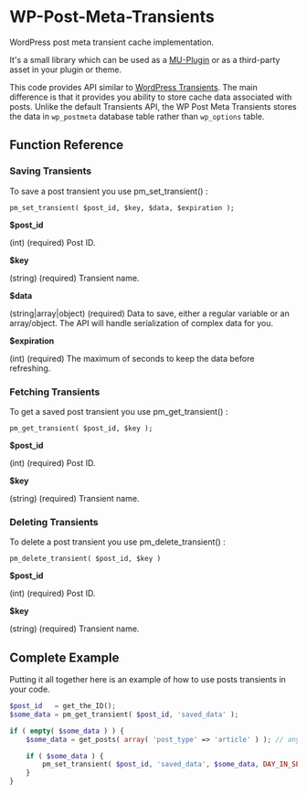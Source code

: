 # WP-Post-Meta-Transients
WordPress post meta transient cache implementation.

It's a small library which can be used as a [MU-Plugin](https://codex.wordpress.org/Must_Use_Plugins) or as a third-party asset in your plugin or theme.

This code provides API similar to [WordPress Transients](https://codex.wordpress.org/Transients_API). The main difference is that it provides you ability to store cache data associated with posts.
Unlike the default Transients API, the WP Post Meta Transients stores the data in `wp_postmeta` database table rather than `wp_options` table.

## Function Reference

### Saving Transients
To save a post transient you use pm_set_transient() :

`pm_set_transient( $post_id, $key, $data, $expiration );`

**$post_id**

(int) (required) Post ID.

**$key**

(string) (required) Transient name.

**$data**

(string|array|object) (required) Data to save, either a regular variable or an array/object. The API will handle serialization of complex data for you.

**$expiration**

(int) (required) The maximum of seconds to keep the data before refreshing.

### Fetching Transients
To get a saved post transient you use pm_get_transient() :

`pm_get_transient( $post_id, $key );`

**$post_id**

(int) (required) Post ID.

**$key**

(string) (required) Transient name.

### Deleting Transients
To delete a post transient you use pm_delete_transient() :

`pm_delete_transient( $post_id, $key )`

**$post_id**

(int) (required) Post ID.

**$key**

(string) (required) Transient name.

## Complete Example
Putting it all together here is an example of how to use posts transients in your code.

```php
$post_id   = get_the_ID();
$some_data = pm_get_transient( $post_id, 'saved_data' );

if ( empty( $some_data ) ) {
	$some_data = get_posts( array( 'post_type' => 'article' ) ); // any expensive query

	if ( $some_data ) {
		pm_set_transient( $post_id, 'saved_data', $some_data, DAY_IN_SECONDS );
	}
}
```
